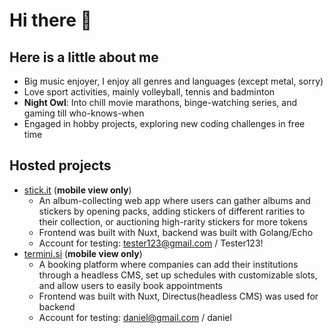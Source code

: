 # Hi there 👋

## Here is a little about me
- Big music enjoyer, I enjoy all genres and languages (except metal, sorry)
- Love sport activities, mainly volleyball, tennis and badminton
- **Night Owl**: Into chill movie marathons, binge-watching series, and gaming till who-knows-when
- Engaged in hobby projects, exploring new coding challenges in free time

## Hosted projects
- [stick.it](https://stick-it-teal.vercel.app/) (**mobile view only**)
  - An album-collecting web app where users can gather albums and stickers by opening packs, adding stickers of different rarities to their collection, or auctioning high-rarity stickers for more tokens
  - Frontend was built with Nuxt, backend was built with Golang/Echo
  - Account for testing: tester123@gmail.com / Tester123!
- [termini.si](https://termini-si.vercel.app/) (**mobile view only**)
  - A booking platform where companies can add their institutions through a headless CMS, set up schedules with customizable slots, and allow users to easily book appointments
  - Frontend was built with Nuxt, Directus(headless CMS) was used for backend
  - Account for testing: daniel@gmail.com / daniel
